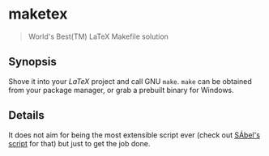 maketex
=======

> World's Best(TM) LaTeX Makefile solution

Synopsis
--------

Shove it into your _LaTeX_ project and call GNU `make`.
`make` can be obtained from your package manager, or grab a prebuilt binary for Windows.

Details
-------
It does not aim for being the most extensible script ever (check out [SÁbel's script](http://github.com/sabel83/latex) for that) but just to get the job done.
